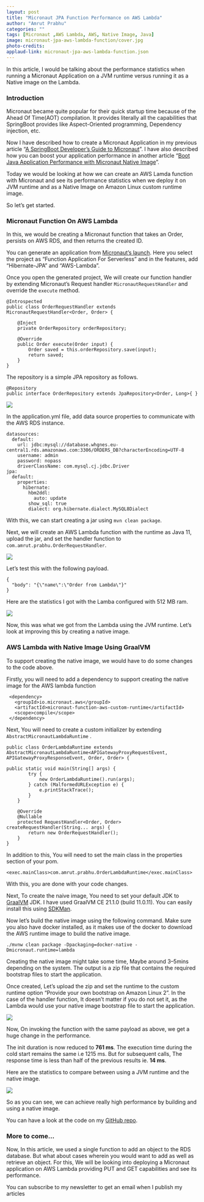 ```yaml
---
layout: post
title: "Micronaut JPA Function Performance on AWS Lambda"
author: "Amrut Prabhu"
categories: ""
tags: [Micronaut ,AWS Lambda, AWS, Native Image, Java]
image: micronaut-jpa-aws-lambda-function/cover.jpg
photo-credits: 
applaud-link: micronaut-jpa-aws-lambda-function.json
---
```


In this article, I would be talking about the performance statistics when running a Micronaut Application on a JVM runtime versus running it as a Native image on the Lambda.

### Introduction

Micronaut became quite popular for their quick startup time because of the Ahead Of Time(AOT) compilation. It provides literally all the capabilities that SpringBoot provides like Aspect-Oriented programming, Dependency injection, etc.

Now I have described how to create a Micronaut Application in my previous article “[A SpringBoot Developer’s Guide to Micronaut](https://refactorfirst.com/springboot-developers-guide-to-micronaut.html)”. I have also described how you can boost your application performance in another article “[Boot Java Application Performance with Micronaut Native Image](https://refactorfirst.com/boost-java-application-performance-with-micronaut.html)”.

Today we would be looking at how we can create an AWS Lamda function with Micronaut and see its performance statistics when we deploy it on JVM runtime and as a Native Image on Amazon Linux custom runtime image.

So let’s get started.

### Micronaut Function On AWS Lambda

In this, we would be creating a Micronaut function that takes an Order, persists on AWS RDS, and then returns the created ID.

You can generate an application from [Micronaut’s launch](https://micronaut.io/launch). Here you select the project as “Function Application For Serverless” and in the features, add “Hibernate-JPA” and “AWS-Lambda”.

Once you open the generated project, We will create our function handler by extending Micronaut’s Request handler `MicronautRequestHandler` and override the `execute` method.
```
@Introspected  
public class OrderRequestHandler extends MicronautRequestHandler<Order, Order> {  
  
    @Inject  
    private OrderRepository orderRepository;  
  
    @Override  
    public Order execute(Order input) {  
        Order saved = this.orderRepository.save(input);  
        return saved;  
    }  
}
```
The repository is a simple JPA repository as follows.
```
@Repository  
public interface OrderRepository extends JpaRepository<Order, Long>{ }
```
![](https://cdn-images-1.medium.com/max/2400/1*KBxiBHDE6zwlZqsyeavNeQ.png)

In the application.yml file, add data source properties to communicate with the AWS RDS instance.
```
datasources:  
  default:  
    url: jdbc:mysql://database.whgnes.eu-central1.rds.amazonaws.com:3306/ORDERS_DB?characterEncoding=UTF-8  
    username: admin  
    password: nopass  
    driverClassName: com.mysql.cj.jdbc.Driver  
jpa:  
  default:  
    properties:  
      hibernate:  
        hbm2ddl:  
          auto: update  
        show_sql: true  
        dialect: org.hibernate.dialect.MySQL8Dialect
```
With this, we can start creating a jar using `mvn clean package`.

Next, we will create an AWS Lambda function with the runtime as Java 11, upload the jar, and set the handler function to `com.amrut.prabhu.OrderRequestHandler`.

![](https://cdn-images-1.medium.com/max/1600/1*96zlRNPttA4L2F7ISfsY8g.png)

Let’s test this with the following payload.
```
{  
  "body": "{\"name\":\"Order from Lambda\"}"  
}
```
Here are the statistics I got with the Lamba configured with 512 MB ram.

![](https://cdn-images-1.medium.com/max/2400/1*poH3XhW4pLgR-6hh3fI5ZA.png)

Now, this was what we got from the Lambda using the JVM runtime. Let’s look at improving this by creating a native image.

### AWS Lambda with Native Image Using GraalVM

To support creating the native image, we would have to do some changes to the code above.

Firstly, you will need to add a dependency to support creating the native image for the AWS lambda function
```
 <dependency>  
   <groupId>io.micronaut.aws</groupId>  
   <artifactId>micronaut-function-aws-custom-runtime</artifactId>  
   <scope>compile</scope>  
 </dependency>
```
Next, You will need to create a custom initializer by extending `AbstractMicronautLambdaRuntime` .
```
public class OrderLambdaRuntime extends AbstractMicronautLambdaRuntime<APIGatewayProxyRequestEvent, APIGatewayProxyResponseEvent, Order, Order> {

public static void main(String[] args) {  
        try {  
            new OrderLambdaRuntime().run(args);  
        } catch (MalformedURLException e) {  
            e.printStackTrace();  
        }  
    }  
      
    @Override
    @Nullable  
    protected RequestHandler<Order, Order> createRequestHandler(String... args) {  
        return new OrderRequestHandler();  
    }  
}
```
In addition to this, You will need to set the main class in the properties section of your pom.
```
<exec.mainClass>com.amrut.prabhu.OrderLambdaRuntime</exec.mainClass>
```
With this, you are done with your code changes.

Next, To create the naive image, You need to set your default JDK to [GraalVM](https://www.graalvm.org/) JDK. I have used GraalVM CE 21.1.0 (build 11.0.11). You can easily install this using [SDKMan](https://sdkman.io/).

Now let’s build the native image using the following command. Make sure you also have docker installed, as it makes use of the docker to download the AWS runtime image to build the native image.
```
./mvnw clean package -Dpackaging=docker-native -Dmicronaut.runtime=lambda
```
Creating the native image might take some time, Maybe around 3–5mins depending on the system. The output is a zip file that contains the required bootstrap files to start the application.

Once created, Let’s upload the zip and set the runtime to the custom runtime option “Provide your own bootstrap on Amazon Linux 2”. In the case of the handler function, It doesn’t matter if you do not set it, as the Lambda would use your native image bootstrap file to start the application.

![](https://cdn-images-1.medium.com/max/1600/1*J_At9Tz9lqs_eoul6wGDiQ.png)

Now, On invoking the function with the same payload as above, we get a huge change in the performance.

The init duration is now reduced to **761 ms**. The execution time during the cold start remains the same i.e 1215 ms. But for subsequent calls, The response time is less than half of the previous results ie. **14 ms**.

Here are the statistics to compare between using a JVM runtime and the native image.

![](https://cdn-images-1.medium.com/max/1600/1*z6u1RZDgR2JTzPGBQUyeog.png)

So as you can see, we can achieve really high performance by building and using a native image.

You can have a look at the code on my [GitHub repo](https://github.com/amrutprabhu/micronaut-workout/tree/master/micronaut-lambda-function).

### More to come...

Now, In this article, we used a single function to add an object to the RDS database. But what about cases wherein you would want to add as well as retrieve an object. For this, We will be looking into deploying a Micronaut application on AWS Lambda providing PUT and GET capabilities and see its performance.

You can subscribe to my newsletter to get an email when I publish my articles